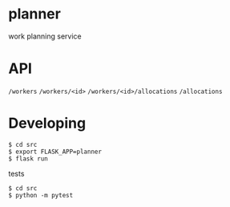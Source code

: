 # planner
work planning service

# API

`/workers`
`/workers/<id>`
`/workers/<id>/allocations`
`/allocations`

# Developing

```
$ cd src
$ export FLASK_APP=planner
$ flask run
```

tests

```
$ cd src
$ python -m pytest
```

